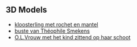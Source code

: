 ## 3D Models

* [kloosterling met rochet en mantel](https://sketchfab.com/3d-models/kloosterling-met-rochet-en-mantel-daca3cc8e87d469d9c0a3f6d524e1899)
* [buste van Théophile Smekens](https://sketchfab.com/3d-models/buste-van-theophile-smekens-c6ad617cbe0c4f6a8672693bd957f6d7)
* [O.L.Vrouw met het kind zittend op haar schoot](https://sketchfab.com/3d-models/o-l-vrouw-met-het-kind-zittend-op-haar-schoot-62cf245d0ae843e09ba8c42f2d7661e6)